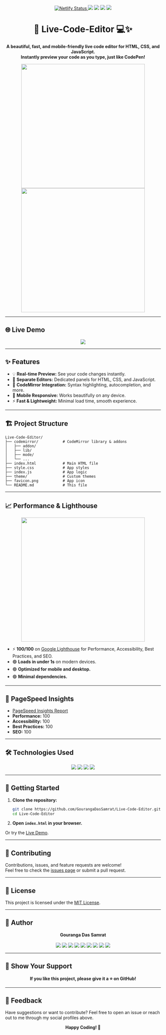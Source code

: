 <p align="center">
  <a href="https://app.netlify.com/projects/livecodeeditorbygouranga/deploys">
    <img src="https://api.netlify.com/api/v1/badges/0540a39e-1005-4802-95f0-99e3013b4d18/deploy-status" alt="Netlify Status"/>
  </a>
  <img src="https://img.shields.io/badge/License-MIT-blue.svg?style=for-the-badge"/>
  <img src="https://img.shields.io/badge/PRs-welcome-brightgreen.svg?style=for-the-badge"/>
  <img src="https://img.shields.io/github/stars/GourangaDasSamrat/Live-Code-Editor?style=for-the-badge"/>
  <img src="https://img.shields.io/github/last-commit/GourangaDasSamrat/Live-Code-Editor?style=for-the-badge"/>
</p>

<h1 align="center">🚀 Live-Code-Editor 💻✨</h1>

<p align="center">
  <b>A beautiful, fast, and mobile-friendly live code editor for HTML, CSS, and JavaScript.<br>
  Instantly preview your code as you type, just like CodePen!</b>
</p>

<p align="center">
  <img src="https://github.com/user-attachments/assets/567d55c3-a71c-4e77-85dc-c32294225397" width="400"/>
  <img src="https://github.com/user-attachments/assets/373f995f-496d-493f-9e55-10e9efe8a887" width="400"/>
</p>

---

## 🌐 Live Demo

<p align="center">
  <a href="https://livecodeeditorbygouranga.netlify.app/" target="_blank">
    <img src="https://img.shields.io/badge/Live%20Demo-Visit-green?style=for-the-badge&logo=netlify"/>
  </a>
</p>

---

## ✨ Features

- 💡 <b>Real-time Preview:</b> See your code changes instantly.
- 📝 <b>Separate Editors:</b> Dedicated panels for HTML, CSS, and JavaScript.
- 🎨 <b>CodeMirror Integration:</b> Syntax highlighting, autocompletion, and more.
- 📱 <b>Mobile Responsive:</b> Works beautifully on any device.
- ⚡ <b>Fast & Lightweight:</b> Minimal load time, smooth experience.

---

## 🏗️ Project Structure

```text
Live-Code-Editor/
├── codemirror/           # CodeMirror library & addons
│   ├── addon/
│   ├── lib/
│   ├── mode/
│   └── ...
├── index.html            # Main HTML file
├── style.css             # App styles
├── index.js              # App logic
├── theme/                # Custom themes
├── favicon.png           # App icon
└── README.md             # This file
```

---

## 📈 Performance & Lighthouse

<p align="center">
  <img src="https://raw.githubusercontent.com/GourangaDasSamrat/Live-Code-Editor/main/assets/lighthouse-score.png" width="400"/>
</p>

- ⚡ <b>100/100</b> on <a href="https://developers.google.com/web/tools/lighthouse">Google Lighthouse</a> for Performance, Accessibility, Best Practices, and SEO.
- 🟢 <b>Loads in under 1s</b> on modern devices.
- 🟢 <b>Optimized for mobile and desktop.</b>
- 🟢 <b>Minimal dependencies.</b>

---

## 🚦 PageSpeed Insights

- <a href="https://pagespeed.web.dev/analysis/https-livecodeeditorbygouranga-netlify-app/" target="_blank">PageSpeed Insights Report</a>
- <b>Performance:</b> 100
- <b>Accessibility:</b> 100
- <b>Best Practices:</b> 100
- <b>SEO:</b> 100

---

## 🛠️ Technologies Used

<p align="center">
  <img src="https://img.shields.io/badge/HTML5-E34F26?style=for-the-badge&logo=html5&logoColor=white"/>
  <img src="https://img.shields.io/badge/CSS3-1572B6?style=for-the-badge&logo=css3&logoColor=white"/>
  <img src="https://img.shields.io/badge/JavaScript-F7DF1E?style=for-the-badge&logo=javascript&logoColor=black"/>
  <img src="https://img.shields.io/badge/CodeMirror-2D2D2D?style=for-the-badge&logo=codemirror&logoColor=white"/>
</p>

---

## 🚀 Getting Started

1. <b>Clone the repository:</b>
   ```bash
   git clone https://github.com/GourangaDasSamrat/Live-Code-Editor.git
   cd Live-Code-Editor
   ```
2. <b>Open <code>index.html</code> in your browser.</b>

Or try the <a href="https://livecodeeditorbygouranga.netlify.app/" target="_blank">Live Demo</a>.

---

## 🤝 Contributing

Contributions, issues, and feature requests are welcome!<br>
Feel free to check the <a href="https://github.com/GourangaDasSamrat/Live-Code-Editor/issues">issues page</a> or submit a pull request.

---

## 📝 License

This project is licensed under the <a href="https://opensource.org/licenses/MIT">MIT License</a>.

---

## 👤 Author

<p align="center">
  <b>Gouranga Das Samrat</b><br><br>
  <a href="https://www.facebook.com/gourangadassamrat"><img src="https://img.shields.io/badge/Facebook-1877F2?style=for-the-badge&logo=facebook&logoColor=white"/></a>
  <a href="https://x.com/gouranga_khulna"><img src="https://img.shields.io/badge/Twitter-1DA1F2?style=for-the-badge&logo=twitter&logoColor=white"/></a>
  <a href="https://www.youtube.com/@GourangaDasSamrat"><img src="https://img.shields.io/badge/YouTube-FF0000?style=for-the-badge&logo=youtube&logoColor=white"/></a>
  <a href="https://linkedin.com/in/gouranga-das-samrat"><img src="https://img.shields.io/badge/LinkedIn-0A66C2?style=for-the-badge&logo=linkedin&logoColor=white"/></a>
  <a href="https://codepen.io/gouranga-das-samrat"><img src="https://img.shields.io/badge/CodePen-000000?style=for-the-badge&logo=codepen&logoColor=white"/></a>
  <a href="https://leetcode.com/u/cqq98g0hw0/"><img src="https://img.shields.io/badge/LeetCode-FFA116?style=for-the-badge&logo=leetcode&logoColor=white"/></a>
  <a href="https://gourangadas.netlify.app/"><img src="https://img.shields.io/badge/Portfolio-222222?style=for-the-badge&logo=about-dot-me&logoColor=white"/></a>
  <a href="https://gourangadassamrat.blogspot.com/"><img src="https://img.shields.io/badge/Blogger-FF5722?style=for-the-badge&logo=blogger&logoColor=white"/></a>
  <a href="https://github.com/GourangaDasSamrat"><img src="https://img.shields.io/badge/GitHub-181717?style=for-the-badge&logo=github&logoColor=white"/></a>
</p>

---

## 🌟 Show Your Support

<p align="center">
  <b>If you like this project, please give it a ⭐ on GitHub!</b>
</p>

---

## 💬 Feedback

Have suggestions or want to contribute? Feel free to open an issue or reach out to me through my social profiles above.

<p align="center"><b>Happy Coding! 🚀</b></p>
